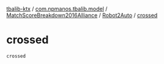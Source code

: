 [tbalib-ktx](../../../index.md) / [com.npmanos.tbalib.model](../../index.md) / [MatchScoreBreakdown2016Alliance](../index.md) / [Robot2Auto](index.md) / [crossed](./crossed.md)

# crossed

`crossed`